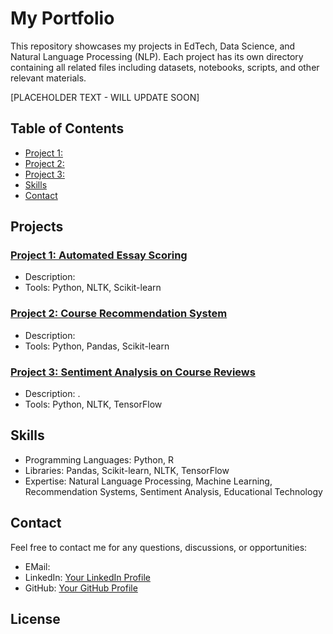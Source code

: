 # My Portfolio

This repository showcases my projects in EdTech, Data Science, and Natural Language Processing (NLP). Each project has its own directory containing all related files including datasets, notebooks, scripts, and other relevant materials.

[PLACEHOLDER TEXT - WILL UPDATE SOON]

## Table of Contents

- [Project 1: ](./Project1)
- [Project 2: ](./Project2)
- [Project 3: ](./Project3)
- [Skills](#skills)
- [Contact](#contact)

## Projects

### [Project 1: Automated Essay Scoring](./Project1)

- Description:
- Tools: Python, NLTK, Scikit-learn

### [Project 2: Course Recommendation System](./Project2)

- Description:
- Tools: Python, Pandas, Scikit-learn

### [Project 3: Sentiment Analysis on Course Reviews](./Project3)

- Description: .
- Tools: Python, NLTK, TensorFlow

## Skills

- Programming Languages: Python, R
- Libraries: Pandas, Scikit-learn, NLTK, TensorFlow
- Expertise: Natural Language Processing, Machine Learning, Recommendation Systems, Sentiment Analysis, Educational Technology

## Contact

Feel free to contact me for any questions, discussions, or opportunities:

- EMail:
- LinkedIn: [Your LinkedIn Profile](https://linkedin.com/in/famkab)
- GitHub: [Your GitHub Profile](https://github.com/famkab)

## License
